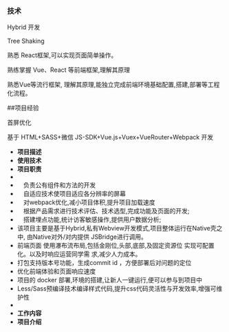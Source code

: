 ### 技术

Hybrid 开发

Tree Shaking

熟悉 React框架,可以实现页面简单操作。

熟练掌握 Vue、React 等前端框架,理解其原理

熟悉Vue等流行框架, 理解其原理,能独立完成前端环境基础配置,搭建,部署等工程化流程。

##项目经验

首屏优化

基于 HTML+SASS+微信 JS-SDK+Vue.js+Vuex+VueRouter+Webpack 开发

- **项目描述**
- **使用技术**
- **项目职责**
- 
- 　负责公有组件和方法的开发
- 　自适应技术使项目适应各分辨率的屏幕
- 　对webpack优化,减小项目体积,提升项目加载速度
- 　根据产品需求进行技术评估、技术选型,完成功能及页面的开发;
- 　搭建埋点功能,统计访客敏感操作,提供用户数据分析;
- 该项目主要是基于Hybrid,私有Webview开发模式,项目整体运行在Native壳之中, 由Native对外/对内提供
  JSBridge进行调用。
- 前端页面 使用瀑布流布局,包括金刚位,头部,底部,及固定资源位 实现可配置化。以及时响应运营同学需
  求,减少人力成本。
- 打包支持版本号功能，生成commit id ，方便部署后对问题的定位　
- 优化前端体验和页面响应速度
- 项目的 docker 部署,环境的搭建,让新人一键运行,便可以参与到项目中
- Less/Sass预编译技术编译样式代码,提升css代码灵活性与开发效率,增强可维护性
- 
- **工作内容**
- **项目介绍**